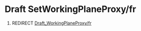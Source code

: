 # Draft SetWorkingPlaneProxy/fr

1.  REDIRECT [Draft\_WorkingPlaneProxy/fr](Draft_WorkingPlaneProxy/fr.md)
